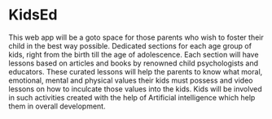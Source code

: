 # KidsEd
This web app will be a goto space for those parents who wish to foster their child in the best way possible.  Dedicated sections for each age group of kids, right from the birth till the age of adolescence.  Each section will have lessons based on articles and books by renowned child psychologists and educators.  These curated lessons will help the parents to know what moral, emotional, mental and physical values their kids must possess and video lessons on how to inculcate those values into the kids.  Kids will be involved in such activities created with the help of Artificial intelligence which help them in overall development.
